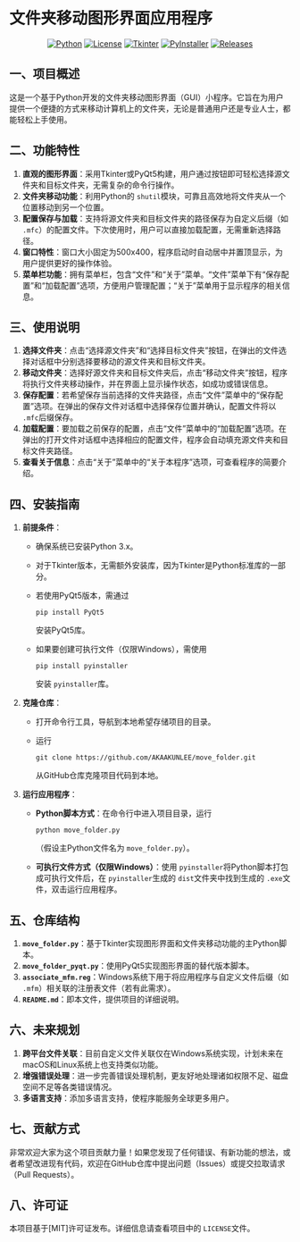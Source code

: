 
# 文件夹移动图形界面应用程序

<div align="center">
<a href="https://www.python.org/"><img src="https://img.shields.io/badge/Python-3.6+-blue.svg" alt="Python"></a>
<a href="https://opensource.org/licenses/MIT"><img src="https://img.shields.io/badge/License-MIT-green.svg" alt="License"></a>
<a href="https://docs.python.org/3/library/tkinter.html"><img src="https://img.shields.io/badge/GUI-Tkinter-orange.svg" alt="Tkinter"></a>
<a href="https://www.pyinstaller.org/"><img src="https://img.shields.io/badge/Packaging-PyInstaller-brightgreen.svg" alt="PyInstaller"></a>
<a href="https://github.com/AKAAKUNLEE/move_folder/releases"><img src="https://img.shields.io/github/v/release/AKAAKUNLEE/move_folder" alt="Releases"></a>
</div>

## 一、项目概述

这是一个基于Python开发的文件夹移动图形界面（GUI）小程序。它旨在为用户提供一个便捷的方式来移动计算机上的文件夹，无论是普通用户还是专业人士，都能轻松上手使用。

## 二、功能特性

1. **直观的图形界面**：采用Tkinter或PyQt5构建，用户通过按钮即可轻松选择源文件夹和目标文件夹，无需复杂的命令行操作。
2. **文件夹移动功能**：利用Python的 `shutil`模块，可靠且高效地将文件夹从一个位置移动到另一个位置。
3. **配置保存与加载**：支持将源文件夹和目标文件夹的路径保存为自定义后缀（如 `.mfc`）的配置文件。下次使用时，用户可以直接加载配置，无需重新选择路径。
4. **窗口特性**：窗口大小固定为500x400，程序启动时自动居中并置顶显示，为用户提供更好的操作体验。
5. **菜单栏功能**：拥有菜单栏，包含“文件”和“关于”菜单。“文件”菜单下有“保存配置”和“加载配置”选项，方便用户管理配置；“关于”菜单用于显示程序的相关信息。

## 三、使用说明

1. **选择文件夹**：点击“选择源文件夹”和“选择目标文件夹”按钮，在弹出的文件选择对话框中分别选择要移动的源文件夹和目标文件夹。
2. **移动文件夹**：选择好源文件夹和目标文件夹后，点击“移动文件夹”按钮，程序将执行文件夹移动操作，并在界面上显示操作状态，如成功或错误信息。
3. **保存配置**：若希望保存当前选择的文件夹路径，点击“文件”菜单中的“保存配置”选项。在弹出的保存文件对话框中选择保存位置并确认，配置文件将以 `.mfc`后缀保存。
4. **加载配置**：要加载之前保存的配置，点击“文件”菜单中的“加载配置”选项。在弹出的打开文件对话框中选择相应的配置文件，程序会自动填充源文件夹和目标文件夹路径。
5. **查看关于信息**：点击“关于”菜单中的“关于本程序”选项，可查看程序的简要介绍。

## 四、安装指南

1. **前提条件**：
   - 确保系统已安装Python 3.x。
   - 对于Tkinter版本，无需额外安装库，因为Tkinter是Python标准库的一部分。
   - 若使用PyQt5版本，需通过
     ```
     pip install PyQt5
     ```

     安装PyQt5库。
   - 如果要创建可执行文件（仅限Windows），需使用
     ```
     pip install pyinstaller
     ```

     安装 `pyinstaller`库。
2. **克隆仓库**：
   - 打开命令行工具，导航到本地希望存储项目的目录。
   - 运行
     ```
     git clone https://github.com/AKAAKUNLEE/move_folder.git
     ```

     从GitHub仓库克隆项目代码到本地。
3. **运行应用程序**：
   - **Python脚本方式**：在命令行中进入项目目录，运行
     ```
     python move_folder.py
     ```

     （假设主Python文件名为 `move_folder.py`）。
   - **可执行文件方式（仅限Windows）**：使用 `pyinstaller`将Python脚本打包成可执行文件后，在 `pyinstaller`生成的 `dist`文件夹中找到生成的 `.exe`文件，双击运行应用程序。

## 五、仓库结构

1. **`move_folder.py`**：基于Tkinter实现图形界面和文件夹移动功能的主Python脚本。
2. **`move_folder_pyqt.py`**：使用PyQt5实现图形界面的替代版本脚本。
3. **`associate_mfm.reg`**：Windows系统下用于将应用程序与自定义文件后缀（如 `.mfm`）相关联的注册表文件（若有此需求）。
4. **`README.md`**：即本文件，提供项目的详细说明。

## 六、未来规划

1. **跨平台文件关联**：目前自定义文件关联仅在Windows系统实现，计划未来在macOS和Linux系统上也支持类似功能。
2. **增强错误处理**：进一步完善错误处理机制，更友好地处理诸如权限不足、磁盘空间不足等各类错误情况。
3. **多语言支持**：添加多语言支持，使程序能服务全球更多用户。

## 七、贡献方式

非常欢迎大家为这个项目贡献力量！如果您发现了任何错误、有新功能的想法，或者希望改进现有代码，欢迎在GitHub仓库中提出问题（Issues）或提交拉取请求（Pull Requests）。

## 八、许可证

本项目基于[MIT]许可证发布。详细信息请查看项目中的 `LICENSE`文件。
